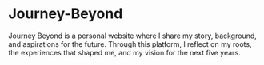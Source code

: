 # Journey-Beyond
Journey Beyond is a personal website where I share my story, background, and aspirations for the future. Through this platform, I reflect on my roots, the experiences that shaped me, and my vision for the next five years.
